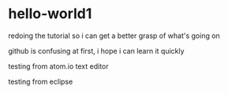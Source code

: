 # hello-world1
redoing the tutorial so i can get a better grasp of what's going on

github is confusing at first, i hope i can learn it quickly

testing from atom.io text editor

testing from eclipse 